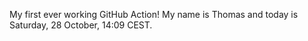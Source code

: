 My first ever working GitHub Action!
My name is Thomas and today is Saturday, 28 October, 14:09 CEST. 
